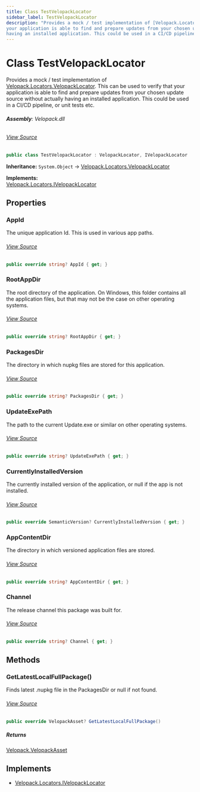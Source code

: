 ```yaml
---
title: Class TestVelopackLocator
sidebar_label: TestVelopackLocator
description: "Provides a mock / test implementation of [Velopack.Locators.VelopackLocator](../Velopack.Locators/VelopackLocator). This can be used to verify that
your application is able to find and prepare updates from your chosen update source without actually
having an installed application. This could be used in a CI/CD pipeline, or unit tests etc."
---
```

# Class TestVelopackLocator
Provides a mock / test implementation of [Velopack.Locators.VelopackLocator](../Velopack.Locators/VelopackLocator). This can be used to verify that
your application is able to find and prepare updates from your chosen update source without actually
having an installed application. This could be used in a CI/CD pipeline, or unit tests etc.

###### **Assembly**: Velopack.dll
###### [View Source](https://github.com/velopack/velopack.git/blob/master/src/Velopack/Locators/TestVelopackLocator.cs#L13)
```csharp title="Declaration"
public class TestVelopackLocator : VelopackLocator, IVelopackLocator
```
**Inheritance:** `System.Object` -> [Velopack.Locators.VelopackLocator](../Velopack.Locators/VelopackLocator)

**Implements:**  
[Velopack.Locators.IVelopackLocator](../Velopack.Locators/IVelopackLocator)

## Properties
### AppId
The unique application Id. This is used in various app paths.
###### [View Source](https://github.com/velopack/velopack.git/blob/master/src/Velopack/Locators/TestVelopackLocator.cs#L17)
```csharp title="Declaration"
public override string? AppId { get; }
```
### RootAppDir
The root directory of the application. On Windows, this folder contains all 
the application files, but that may not be the case on other operating systems.
###### [View Source](https://github.com/velopack/velopack.git/blob/master/src/Velopack/Locators/TestVelopackLocator.cs#L27)
```csharp title="Declaration"
public override string? RootAppDir { get; }
```
### PackagesDir
The directory in which nupkg files are stored for this application.
###### [View Source](https://github.com/velopack/velopack.git/blob/master/src/Velopack/Locators/TestVelopackLocator.cs#L37)
```csharp title="Declaration"
public override string? PackagesDir { get; }
```
### UpdateExePath
The path to the current Update.exe or similar on other operating systems.
###### [View Source](https://github.com/velopack/velopack.git/blob/master/src/Velopack/Locators/TestVelopackLocator.cs#L47)
```csharp title="Declaration"
public override string? UpdateExePath { get; }
```
### CurrentlyInstalledVersion
The currently installed version of the application, or null if the app is not installed.
###### [View Source](https://github.com/velopack/velopack.git/blob/master/src/Velopack/Locators/TestVelopackLocator.cs#L57)
```csharp title="Declaration"
public override SemanticVersion? CurrentlyInstalledVersion { get; }
```
### AppContentDir
The directory in which versioned application files are stored.
###### [View Source](https://github.com/velopack/velopack.git/blob/master/src/Velopack/Locators/TestVelopackLocator.cs#L67)
```csharp title="Declaration"
public override string? AppContentDir { get; }
```
### Channel
The release channel this package was built for.
###### [View Source](https://github.com/velopack/velopack.git/blob/master/src/Velopack/Locators/TestVelopackLocator.cs#L77)
```csharp title="Declaration"
public override string? Channel { get; }
```
## Methods
### GetLatestLocalFullPackage()
Finds latest .nupkg file in the PackagesDir or null if not found.
###### [View Source](https://github.com/velopack/velopack.git/blob/master/src/Velopack/Locators/TestVelopackLocator.cs#L84)
```csharp title="Declaration"
public override VelopackAsset? GetLatestLocalFullPackage()
```

##### Returns

[Velopack.VelopackAsset](../Velopack/VelopackAsset)

## Implements

* [Velopack.Locators.IVelopackLocator](../Velopack.Locators/IVelopackLocator)
